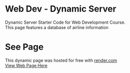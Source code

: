 # Web Dev - Dynamic Server
Dynamic Server Starter Code for Web Development Course.<br>
This page features a database of airline information

# See Page
This dynamic page was hosted for free with <a href="https://render.com">render.com</a><br>
<a href="https://airline-safety-informant.onrender.com/">View Web Page Here</a>
